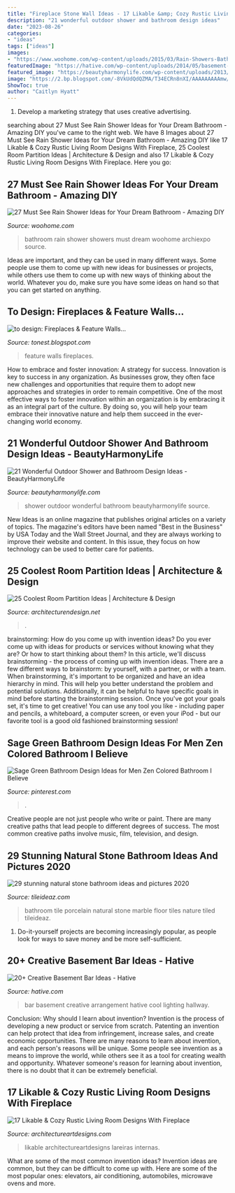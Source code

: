```yaml
---
title: "Fireplace Stone Wall Ideas - 17 Likable &amp; Cozy Rustic Living Room Designs With Fireplace"
description: "21 wonderful outdoor shower and bathroom design ideas"
date: "2023-08-26"
categories:
- "ideas"
tags: ["ideas"]
images:
- "https://www.woohome.com/wp-content/uploads/2015/03/Rain-Showers-Bathroom-ideas-woohome-18.jpg"
featuredImage: "https://hative.com/wp-content/uploads/2014/05/basement-bar-ideas/13-wall-arrangement.jpg"
featured_image: "https://beautyharmonylife.com/wp-content/uploads/2013/10/4f4b317fb94ab.jpg"
image: "https://2.bp.blogspot.com/-8VkUdQdQZMA/T34ECRn8nXI/AAAAAAAAAmw/HyCwfwodli0/s1600/71635450292909630_3v0z0SR2_f.jpg"
ShowToc: true
author: "Caitlyn Hyatt"
---
```



1. Develop a marketing strategy that uses creative advertising.

	

		
searching about 27 Must See Rain Shower Ideas for Your Dream Bathroom - Amazing DIY you've came to the right web. We have 8 Images about 27 Must See Rain Shower Ideas for Your Dream Bathroom - Amazing DIY like 17 Likable &amp; Cozy Rustic Living Room Designs With Fireplace, 25 Coolest Room Partition Ideas | Architecture &amp; Design and also 17 Likable &amp; Cozy Rustic Living Room Designs With Fireplace. Here you go:
		
    
## 27 Must See Rain Shower Ideas For Your Dream Bathroom - Amazing DIY

<img loading=lazy src="https://www.woohome.com/wp-content/uploads/2015/03/Rain-Showers-Bathroom-ideas-woohome-18.jpg" onerror="this.onerror=null;this.src='https://tse1.mm.bing.net/th?id=OIP.gP9JFqnD8rUcIp8Y_mQcJwHaKB&amp;pid=15.1';" alt="27 Must See Rain Shower Ideas for Your Dream Bathroom - Amazing DIY">

_Source: woohome.com_

>bathroom rain shower showers must dream woohome archiexpo source. 

	

Ideas are important, and they can be used in many different ways. Some people use them to come up with new ideas for businesses or projects, while others use them to come up with new ways of thinking about the world. Whatever you do, make sure you have some ideas on hand so that you can get started on anything.

    
## To Design: Fireplaces &amp; Feature Walls...

<img loading=lazy src="https://2.bp.blogspot.com/-8VkUdQdQZMA/T34ECRn8nXI/AAAAAAAAAmw/HyCwfwodli0/s1600/71635450292909630_3v0z0SR2_f.jpg" onerror="this.onerror=null;this.src='https://tse1.mm.bing.net/th?id=OIP.9BguORGO-aeKDsQqZ3msgQHaJ3&amp;pid=15.1';" alt="to design: Fireplaces &amp; Feature Walls...">

_Source: tonest.blogspot.com_

>feature walls fireplaces. 

	

How to embrace and foster innovation: A strategy for success.
Innovation is key to success in any organization. As businesses grow, they often face new challenges and opportunities that require them to adopt new approaches and strategies in order to remain competitive. One of the most effective ways to foster innovation within an organization is by embracing it as an integral part of the culture. By doing so, you will help your team embrace their innovative nature and help them succeed in the ever-changing world economy.

    
## 21 Wonderful Outdoor Shower And Bathroom Design Ideas - BeautyHarmonyLife

<img loading=lazy src="https://beautyharmonylife.com/wp-content/uploads/2013/10/4f4b317fb94ab.jpg" onerror="this.onerror=null;this.src='https://tse3.mm.bing.net/th?id=OIP.hkbEkrtD6laufFW0J3wJYQHaLI&amp;pid=15.1';" alt="21 Wonderful Outdoor Shower and Bathroom Design Ideas - BeautyHarmonyLife">

_Source: beautyharmonylife.com_

>shower outdoor wonderful bathroom beautyharmonylife source. 

	

New Ideas is an online magazine that publishes original articles on a variety of topics. The magazine's editors have been named "Best in the Business" by USA Today and the Wall Street Journal, and they are always working to improve their website and content. In this issue, they focus on how technology can be used to better care for patients.

    
## 25 Coolest Room Partition Ideas | Architecture &amp; Design

<img loading=lazy src="https://cdn.architecturendesign.net/wp-content/uploads/2014/08/1742.jpg" onerror="this.onerror=null;this.src='https://tse1.mm.bing.net/th?id=OIP.ovTblCgTk6jpb7B_ULeNwAHaLI&amp;pid=15.1';" alt="25 Coolest Room Partition Ideas | Architecture &amp; Design">

_Source: architecturendesign.net_

>. 

	

brainstorming: How do you come up with invention ideas?
Do you ever come up with ideas for products or services without knowing what they are? Or how to start thinking about them? In this article, we'll discuss brainstorming - the process of coming up with invention ideas.
There are a few different ways to brainstorm: by yourself, with a partner, or with a team. When brainstorming, it's important to be organized and have an idea hierarchy in mind. This will help you better understand the problem and potential solutions. Additionally, it can be helpful to have specific goals in mind before starting the brainstorming session. Once you've got your goals set, it's time to get creative! You can use any tool you like - including paper and pencils, a whiteboard, a computer screen, or even your iPod - but our favorite tool is a good old fashioned brainstorming session!

    
## Sage Green Bathroom Design Ideas For Men Zen Colored Bathroom I Believe

<img loading=lazy src="https://i.pinimg.com/736x/40/72/58/407258acbbfda208521085ad53a41caa.jpg" onerror="this.onerror=null;this.src='https://tse1.mm.bing.net/th?id=OIP.DOwmkqeuM9Zuxeamh6a-hAHaLH&amp;pid=15.1';" alt="Sage Green Bathroom Design Ideas for Men Zen Colored Bathroom I Believe">

_Source: pinterest.com_

>. 

	

Creative people are not just people who write or paint. There are many creative paths that lead people to different degrees of success. The most common creative paths involve music, film, television, and design.

    
## 29 Stunning Natural Stone Bathroom Ideas And Pictures 2020

<img loading=lazy src="https://www.tileideaz.com/wp-content/uploads/2015/09/2013_03_art1_img1_XL.jpg" onerror="this.onerror=null;this.src='https://tse1.mm.bing.net/th?id=OIP.KGNGEJxZArF5Y_kTJ5hOJgHaNK&amp;pid=15.1';" alt="29 stunning natural stone bathroom ideas and pictures 2020">

_Source: tileideaz.com_

>bathroom tile porcelain natural stone marble floor tiles nature tiled tileideaz. 

	

1. Do-it-yourself projects are becoming increasingly popular, as people look for ways to save money and be more self-sufficient.

    
## 20+ Creative Basement Bar Ideas - Hative

<img loading=lazy src="https://hative.com/wp-content/uploads/2014/05/basement-bar-ideas/13-wall-arrangement.jpg" onerror="this.onerror=null;this.src='https://tse1.mm.bing.net/th?id=OIP.cFNCNa6iVc-TO7xSlDm1QQHaJ3&amp;pid=15.1';" alt="20+ Creative Basement Bar Ideas - Hative">

_Source: hative.com_

>bar basement creative arrangement hative cool lighting hallway. 

	

Conclusion: Why should I learn about invention?
Invention is the process of developing a new product or service from scratch. Patenting an invention can help protect that idea from infringement, increase sales, and create economic opportunities. There are many reasons to learn about invention, and each person's reasons will be unique. Some people see invention as a means to improve the world, while others see it as a tool for creating wealth and opportunity. Whatever someone's reason for learning about invention, there is no doubt that it can be extremely beneficial.

    
## 17 Likable &amp; Cozy Rustic Living Room Designs With Fireplace

<img loading=lazy src="http://www.architectureartdesigns.com/wp-content/uploads/2014/12/1054.jpg" onerror="this.onerror=null;this.src='https://tse3.mm.bing.net/th?id=OIP.j1KhNO6lfuGc9ifPlgFcagHaLL&amp;pid=15.1';" alt="17 Likable &amp; Cozy Rustic Living Room Designs With Fireplace">

_Source: architectureartdesigns.com_

>likable architectureartdesigns lareiras internas. 

	

What are some of the most common invention ideas?
Invention ideas are common, but they can be difficult to come up with. Here are some of the most popular ones: elevators, air conditioning, automobiles, microwave ovens and more.

